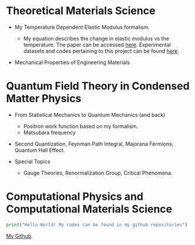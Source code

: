 # Theoretical Materials Science 

- My Temperature Dependent Elastic Modulus formalism.
  - My equation describes the change in elastic modulus vs the temperature. The paper can be accessed [here](https://www.sciencedirect.com/science/article/abs/pii/S135964621400493X). Experimental datasets and codes pertaining to this project can be found [here](https://github.com/quantizedreza/elastic-modulus-temperature).  
   
- Mechanical Properties of Engineering Materials 

# Quantum Field Theory in Condensed Matter Physics 

 - From Statistical Mechanics to Quantum Mechanics (and back)
     - Positron work function based on my formalism. 
     - Matsubara frequency


 - Second Quantization, Feynman Path Integral, Majorana Fermions, Quantum Hall Effect.
 
 - Special Topics
    - Gauge Theories, Renormalization Group, Critical Phenomena. 


# Computational Physics and Computational Materials Science

```python
print("Hello World! My codes can be found in my github repositories")
```

[My Github](https://github.com/quantizedreza/).

